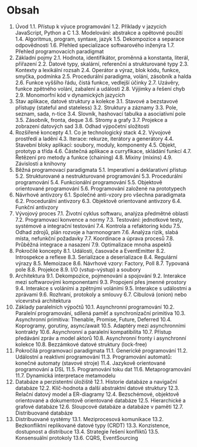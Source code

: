 # Obsah

1. Úvod
   1.1. Přístup k výuce programování
   1.2. Příklady v jazycích JavaScript, Python a C
   1.3. Modelování: abstrakce a opětovné použití
   1.4. Algoritmus, program, syntaxe, jazyk
   1.5. Dekompozice a separace odpovědnosti
   1.6. Přehled specializace softwarového inženýra
   1.7. Přehled programovacích paradigmat
2. Základní pojmy
   2.1. Hodnota, identifikátor, proměnná a konstanta, literál, přiřazení
   2.2. Datové typy, skalární, referenční a strukturované typy
   2.3. Kontexty a lexikální rozsah
   2.4. Operátor a výraz, blok kódu, funkce, smyčka, podmínka
   2.5. Procedurální paradigma, volání, zásobník a halda
   2.6. Funkce vyššího řádu, čistá funkce, vedlejší účinky
   2.7. Uzávěry, funkce zpětného volání, zabalení a události
   2.8. Výjimky a řešení chyb
   2.9. Monomorfní kód v dynamických jazycích
3. Stav aplikace, datové struktury a kolekce
   3.1. Stavové a bezstavové přístupy (stateful and stateless)
   3.2. Struktury a záznamy
   3.3. Pole, seznam, sada, n-tice
   3.4. Slovník, hashovací tabulka a asociativní pole
   3.5. Zásobník, fronta, deque
   3.6. Stromy a grafy
   3.7. Projekce a zobrazení datových sad
   3.8. Odhad výpočetní složitosti
4. Rozšířené koncepty
   4.1. Co je technologický stack
   4.2. Vývojové prostředí a ladění
   4.3. Iterace: rekurze, iterátory a generátory
   4.4. Stavební bloky aplikací: soubory, moduly, komponenty
   4.5. Objekt, prototyp a třída
   4.6. Částečná aplikace a curryfikace, skládání funkcí
   4.7. Řetězení pro metody a funkce (chaining)
   4.8. Mixiny (mixins)
   4.9. Závislosti a knihovny
5. Běžná programovací paradigmata
   5.1. Imperativní a deklarativní přístup
   5.2. Strukturované a nestrukturované programování
   5.3. Procedurální programování
   5.4. Funkcionální programování
   5.5. Objektově orientované programování
   5.6. Programování založené na prototypech
6. Návrhové antivzory
   6.1. Společné anti-vzory pro všechna paradigmata
   6.2. Procedurální antivzory
   6.3. Objektově orientované antivzory
   6.4. Funkční antivzory
7. Vývojový proces
   7.1. Životní cyklus softwaru, analýza předmětné oblasti
   7.2. Programovací konvence a normy
   7.3. Testování: jednotkové testy, systémové a integrační testování
   7.4. Kontrola a refaktoring kódu
   7.5. Odhad zdrojů, plán rozvoje a harmonogram
   7.6. Analýza rizik, slabá místa, nefunkční požadavky
   7.7. Koordinace a úprava procesů
   7.8. Průběžná integrace a nasazení
   7.9. Optimalizace mnoha aspektů
8. Pokročilé koncepty
   8.1. Události, časovače a EventEmitter
   8.2. Introspekce a reflexe
   8.3. Serializace a deserializace
   8.4. Regulární výrazy
   8.5. Memoizace
   8.6. Návrhové vzory: Factory, Poll
   8.7. Typovaná pole
   8.8. Projekce
   8.9. I/O (vstup-výstup) a soubory
9. Architektura
   9.1. Dekompozice, pojmenování a spojování
   9.2. Interakce mezi softwarovými komponentami
   9.3. Propojení přes jmenné prostory
   9.4. Interakce s voláními a zpětnými voláními
   9.5. Interakce s událostmi a zprávami
   9.6. Rozhraní, protokoly a smlouvy
   6.7. Cibulová (onion) nebo vícevrstvá architektura
10. Základy paralelních výpočtů
    10.1. Asynchronní programování
    10.2. Paralelní programování, sdílená paměť a synchronizační primitiva
    10.3. Asynchronní primitiva: Thenable, Promise, Future, Deferred
    10.4. Koprogramy, gorutiny, async/await
    10.5. Adaptéry mezi asynchronními kontrakty
    10.6. Asynchronní a paralelní kompatibilita
    10.7. Přístup předávání zpráv a model aktorů
    10.8. Asynchronní fronty i asynchronní kolekce
    10.8. Bezzámkové datové struktury (lock-free)
11. Pokročilá programovací paradigmata
    11.1. Generické programování
    11.2. Událostní a reaktivní programování
    11.3. Programování automatů: konečné automaty (stavové stroje)
    11.4. Jazykově orientované programování a DSL
    11.5. Programování toku dat
    11.6. Metaprogramování
    11.7. Dynamická interpretace metamodelu
12. Databáze a perzistentní úložiště
    12.1. Historie databáze a navigační databáze
    12.2. Klíč-hodnota a další abstraktní datové struktury
    12.3. Relační datový model a ER-diagramy
    12.4. Bezschémové, objektově orientované a dokumentově orientované databáze
    12.5. Hierarchické a grafové databáze
    12.6. Sloupcové databáze a databáze v paměti
    12.7. Distribuované databáze
13. Distribuované systémy
    13.1. Meziprocesová komunikace
    13.2. Bezkonfliktní replikované datové typy (CRDT)
    13.3. Konzistence, dostupnost a distribuce
    13.4. Strategie řešení konfliktů
    13.5. Konsensuální protokoly
    13.6. CQRS, EventSourcing
